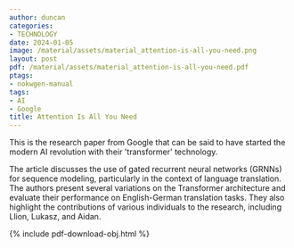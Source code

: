```yaml
---
author: duncan
categories:
- TECHNOLOGY
date: 2024-01-05
image: /material/assets/material_attention-is-all-you-need.png
layout: post
pdf: /material/assets/material_attention-is-all-you-need.pdf
ptags:
- nokwgen-manual
tags:
- AI
- Google
title: Attention Is All You Need
---
```


This is the research paper from Google that can be said to have started the modern AI revolution with their 'transformer' technology.

<!--more-->

The article discusses the use of gated recurrent neural networks (GRNNs) for sequence modeling, particularly in the context of language translation. The authors present several variations on the Transformer architecture and evaluate their performance on English-German translation tasks. They also highlight the contributions of various individuals to the research, including Llion, Lukasz, and Aidan.

{% include pdf-download-obj.html %}